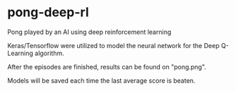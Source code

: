 # pong-deep-rl
Pong played by an AI using deep reinforcement learning

Keras/Tensorflow were utilized to model the neural network for the Deep Q-Learning algorithm.

After the episodes are finished, results can be found on "pong.png".

Models will be saved each time the last average score is beaten.
